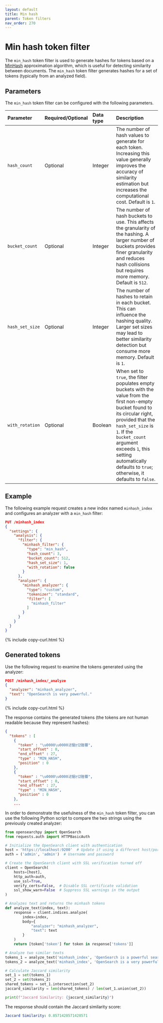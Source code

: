```yaml
---
layout: default
title: Min hash
parent: Token filters
nav_order: 270
---
```


# Min hash token filter

The `min_hash` token filter is used to generate hashes for tokens based on a [MinHash](https://en.wikipedia.org/wiki/MinHash) approximation algorithm, which is useful for detecting similarity between documents. The `min_hash` token filter generates hashes for a set of tokens (typically from an analyzed field).

## Parameters

The `min_hash` token filter can be configured with the following parameters.

Parameter | Required/Optional | Data type | Description
:--- | :--- | :--- | :--- 
`hash_count` | Optional | Integer | The number of hash values to generate for each token. Increasing this value generally improves the accuracy of similarity estimation but increases the computational cost. Default is `1`.
`bucket_count` | Optional | Integer | The number of hash buckets to use. This affects the granularity of the hashing. A larger number of buckets provides finer granularity and reduces hash collisions but requires more memory. Default is `512`.
`hash_set_size` | Optional | Integer | The number of hashes to retain in each bucket. This can influence the hashing quality. Larger set sizes may lead to better similarity detection but consume more memory. Default is `1`.
`with_rotation` | Optional | Boolean | When set to `true`, the filter populates empty buckets with the value from the first non-empty bucket found to its circular right, provided that the `hash_set_size` is `1`. If the `bucket_count` argument exceeds `1`, this setting automatically defaults to `true`; otherwise, it defaults to `false`.

## Example

The following example request creates a new index named `minhash_index` and configures an analyzer with a `min_hash` filter:

```json
PUT /minhash_index
{
  "settings": {
    "analysis": {
      "filter": {
        "minhash_filter": {
          "type": "min_hash",
          "hash_count": 3,
          "bucket_count": 512,
          "hash_set_size": 1,
          "with_rotation": false
        }
      },
      "analyzer": {
        "minhash_analyzer": {
          "type": "custom",
          "tokenizer": "standard",
          "filter": [
            "minhash_filter"
          ]
        }
      }
    }
  }
}
```
{% include copy-curl.html %}

## Generated tokens

Use the following request to examine the tokens generated using the analyzer:

```json
POST /minhash_index/_analyze
{
  "analyzer": "minhash_analyzer",
  "text": "OpenSearch is very powerful."
}
```
{% include copy-curl.html %}

The response contains the generated tokens (the tokens are not human readable because they represent hashes):

```json
{
  "tokens" : [
    {
      "token" : "\u0000\u0000㳠锯ੲ걌䐩䉵",
      "start_offset" : 0,
      "end_offset" : 27,
      "type" : "MIN_HASH",
      "position" : 0
    },
    {
      "token" : "\u0000\u0000㳠锯ੲ걌䐩䉵",
      "start_offset" : 0,
      "end_offset" : 27,
      "type" : "MIN_HASH",
      "position" : 0
    },
    ...
```

In order to demonstrate the usefulness of the `min_hash` token filter, you can use the following Python script to compare the two strings using the previously created analyzer:

```python
from opensearchpy import OpenSearch
from requests.auth import HTTPBasicAuth

# Initialize the OpenSearch client with authentication
host = 'https://localhost:9200'  # Update if using a different host/port
auth = ('admin', 'admin')  # Username and password

# Create the OpenSearch client with SSL verification turned off
client = OpenSearch(
    hosts=[host],
    http_auth=auth,
    use_ssl=True,
    verify_certs=False,  # Disable SSL certificate validation
    ssl_show_warn=False  # Suppress SSL warnings in the output
)

# Analyzes text and returns the minhash tokens
def analyze_text(index, text):
    response = client.indices.analyze(
        index=index,
        body={
            "analyzer": "minhash_analyzer",
            "text": text
        }
    )
    return [token['token'] for token in response['tokens']]

# Analyze two similar texts
tokens_1 = analyze_text('minhash_index', 'OpenSearch is a powerful search engine.')
tokens_2 = analyze_text('minhash_index', 'OpenSearch is a very powerful search engine.')

# Calculate Jaccard similarity
set_1 = set(tokens_1)
set_2 = set(tokens_2)
shared_tokens = set_1.intersection(set_2)
jaccard_similarity = len(shared_tokens) / len(set_1.union(set_2))

print(f"Jaccard Similarity: {jaccard_similarity}")
```

The response should contain the Jaccard similarity score:

```yaml
Jaccard Similarity: 0.8571428571428571
```